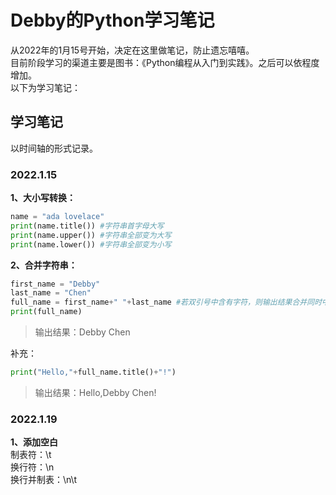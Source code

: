 # Debby的Python学习笔记
从2022年的1月15号开始，决定在这里做笔记，防止遗忘嘻嘻。  
目前阶段学习的渠道主要是图书：《Python编程从入门到实践》。之后可以依程度增加。  
以下为学习笔记：  
## 学习笔记
以时间轴的形式记录。
### 2022.1.15
**1、大小写转换：**  
```python
name = "ada lovelace"  
print(name.title()) #字符串首字母大写  
print(name.upper()) #字符串全部变为大写  
print(name.lower()) #字符串全部变为小写
```
**2、合并字符串：**  
```python
first_name = "Debby"
last_name = "Chen"
full_name = first_name+" "+last_name #若双引号中含有字符，则输出结果合并同时中间加字符。
print(full_name)
```
>输出结果：Debby Chen  

补充：
```python
print("Hello,"+full_name.title()+"!")
```
>输出结果：Hello,Debby Chen!

### 2022.1.19
**1、添加空白**  
制表符：\t  
换行符：\n  
换行并制表：\n\t
